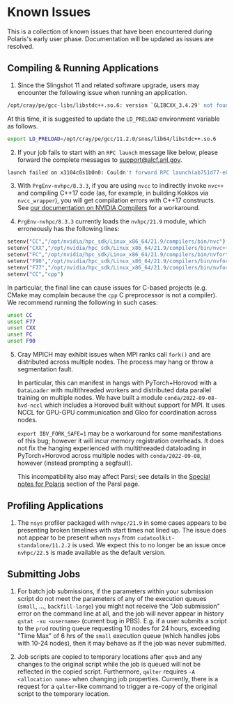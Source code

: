 # Known Issues

This is a collection of known issues that have been encountered during Polaris's early user phase. Documentation will be updated as issues are resolved.

## Compiling & Running Applications

1. Since the Slingshot 11 and related software upgrade, users may encounter the following issue when running an application.

```bash
/opt/cray/pe/gcc-libs/libstdc++.so.6: version `GLIBCXX_3.4.29' not found (required by a.out)
```

At this time, it is suggested to update the `LD_PRELOAD` environment variable as follows.

```bash
export LD_PRELOAD=/opt/cray/pe/gcc/11.2.0/snos/lib64/libstdc++.so.6
```

2. If your job fails to start with an `RPC launch` message like below, please forward the complete messages to [support@alcf.anl.gov](mailto:support@alcf.anl.gov).

```bash
launch failed on x3104c0s1b0n0: Couldn't forward RPC launch(ab751d77-e80a-4c54-b1c2-4e881f7e8c90) to child x3104c0s31b0n0.hsn.cm.polaris.alcf.anl.gov: Resource temporarily unavailable
```

3. With `PrgEnv-nvhpc/8.3.3`, if you are using `nvcc` to indirectly invoke `nvc++` and compiling C++17 code (as, for example, in building Kokkos via `nvcc_wrapper`), you will get compilation errors with C++17 constructs. See [our documentation on NVIDIA Compilers](./compiling-and-linking/nvidia-compiler-polaris.md#known-issues-and-workarounds) for a workaround.

4. `PrgEnv-nvhpc/8.3.3` currently loads the `nvhpc/21.9` module, which erroneously has the following lines:

```bash
setenv("CC","/opt/nvidia/hpc_sdk/Linux_x86_64/21.9/compilers/bin/nvc")
setenv("CXX","/opt/nvidia/hpc_sdk/Linux_x86_64/21.9/compilers/bin/nvc++")
setenv("FC","/opt/nvidia/hpc_sdk/Linux_x86_64/21.9/compilers/bin/nvfortran")
setenv("F90","/opt/nvidia/hpc_sdk/Linux_x86_64/21.9/compilers/bin/nvfortran")
setenv("F77","/opt/nvidia/hpc_sdk/Linux_x86_64/21.9/compilers/bin/nvfortran")
setenv("CC","cpp")
```

In particular, the final line can cause issues for C-based projects (e.g. CMake may complain because the `cpp` C preprocessor is not a compiler). We recommend running the following in such cases:

```bash
unset CC
unset F77
unset CXX
unset FC
unset F90
```

5. Cray MPICH may exhibit issues when MPI ranks call `fork()` and are distributed across multiple nodes. The process may hang or throw a segmentation fault. 

    In particular, this can manifest in hangs with PyTorch+Horovod with a `DataLoader` with multithreaded workers and distributed data parallel training on multiple nodes. We have built a module `conda/2022-09-08-hvd-nccl` which includes a Horovod built without support for MPI. It uses NCCL for GPU-GPU communication and Gloo for coordination across nodes.

    `export IBV_FORK_SAFE=1` may be a workaround for some manifestations of this bug; however it will incur memory registration overheads. It does not fix the hanging experienced with multithreaded dataloading in PyTorch+Horovod across multiple nodes with `conda/2022-09-08`, however (instead prompting a segfault). 

    This incompatibility also may affect Parsl; see details in the [Special notes for Polaris](./workflows/parsl.md#special-notes-for-polaris) section of the Parsl page.

## Profiling Applications

1. The `nsys` profiler packaged with `nvhpc/21.9` in some cases appears to be presenting broken timelines with start times not lined up. The issue does not appear to be present when `nsys` from `cudatoolkit-standalone/11.2.2` is used. We expect this to no longer be an issue once `nvhpc/22.5` is made available as the default version.

## Submitting Jobs

1. For batch job submissions, if the parameters within your submission script do not meet the parameters of any of the execution queues (`small`, ..., `backfill-large`) you might not receive the "Job submission" error on the command line at all, and the job will never appear in history `qstat -xu <username>` (current bug in PBS). E.g. if a user submits a script to the `prod` routing queue requesting 10 nodes for 24 hours, exceeding "Time Max" of 6 hrs of the `small` execution queue (which handles jobs with 10-24 nodes), then it may behave as if the job was never submitted. 

2. Job scripts are copied to temporary locations after `qsub` and any changes to the original script while the job is queued will not be reflected in the copied script. Furthermore, `qalter` requires `-A <allocation name>` when changing job properties. Currently, there is a request for a `qalter`-like command to trigger a re-copy of the original script to the temporary location. 
